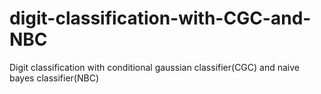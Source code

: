 # digit-classification-with-CGC-and-NBC
Digit classification with conditional gaussian classifier(CGC) and naive bayes classifier(NBC)
